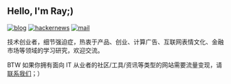 ## Hello, I'm Ray;)

[![blog](https://img.shields.io/badge/Blog-capray.blog-06aee9?style=flat-square)](https://capray.blog)
[![hackernews](https://img.shields.io/badge/Company-万维广告-F2572D?style=flat-square)](https://wwads.cn)
[![mail](https://img.shields.io/badge/Email-ray@wwads.cn-008972?style=flat-square)](mailto:ray@wwads.cn)

技术创业者，细节强迫症，热衷于产品、创业、计算广告、互联网表情文化、金融市场等领域的学习研究，欢迎交流。

BTW 如果你拥有面向 IT 从业者的社区/工具/资讯等类型的网站需要流量变现，请 [联系我们](https://wwads.cn/for/publisher)；）
